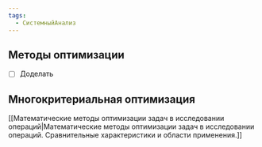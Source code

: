 ```yaml
---
tags:
  - СистемныйАнализ
---
```



## Методы оптимизации

- [ ] Доделать 
## Многокритериальная оптимизация



[[Математические методы оптимизации задач в исследовании операций|Математические методы оптимизации задач в исследовании операций. Сравнительные характеристики и области применения.]]